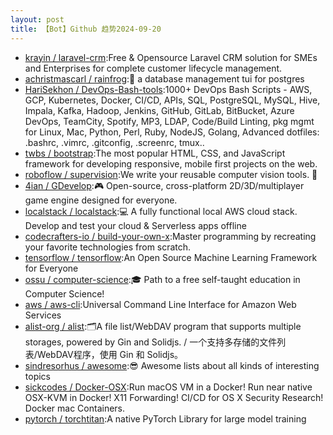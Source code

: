 ```yaml
---
layout: post
title: 【Bot】Github 趋势2024-09-20
---
```


* [krayin / laravel-crm](https://github.com/krayin/laravel-crm):Free & Opensource Laravel CRM solution for SMEs and Enterprises for complete customer lifecycle management.
* [achristmascarl / rainfrog](https://github.com/achristmascarl/rainfrog):🐸 a database management tui for postgres
* [HariSekhon / DevOps-Bash-tools](https://github.com/HariSekhon/DevOps-Bash-tools):1000+ DevOps Bash Scripts - AWS, GCP, Kubernetes, Docker, CI/CD, APIs, SQL, PostgreSQL, MySQL, Hive, Impala, Kafka, Hadoop, Jenkins, GitHub, GitLab, BitBucket, Azure DevOps, TeamCity, Spotify, MP3, LDAP, Code/Build Linting, pkg mgmt for Linux, Mac, Python, Perl, Ruby, NodeJS, Golang, Advanced dotfiles: .bashrc, .vimrc, .gitconfig, .screenrc, tmux..
* [twbs / bootstrap](https://github.com/twbs/bootstrap):The most popular HTML, CSS, and JavaScript framework for developing responsive, mobile first projects on the web.
* [roboflow / supervision](https://github.com/roboflow/supervision):We write your reusable computer vision tools. 💜
* [4ian / GDevelop](https://github.com/4ian/GDevelop):🎮 Open-source, cross-platform 2D/3D/multiplayer game engine designed for everyone.
* [localstack / localstack](https://github.com/localstack/localstack):💻 A fully functional local AWS cloud stack. Develop and test your cloud & Serverless apps offline
* [codecrafters-io / build-your-own-x](https://github.com/codecrafters-io/build-your-own-x):Master programming by recreating your favorite technologies from scratch.
* [tensorflow / tensorflow](https://github.com/tensorflow/tensorflow):An Open Source Machine Learning Framework for Everyone
* [ossu / computer-science](https://github.com/ossu/computer-science):🎓 Path to a free self-taught education in Computer Science!
* [aws / aws-cli](https://github.com/aws/aws-cli):Universal Command Line Interface for Amazon Web Services
* [alist-org / alist](https://github.com/alist-org/alist):🗂️A file list/WebDAV program that supports multiple storages, powered by Gin and Solidjs. / 一个支持多存储的文件列表/WebDAV程序，使用 Gin 和 Solidjs。
* [sindresorhus / awesome](https://github.com/sindresorhus/awesome):😎 Awesome lists about all kinds of interesting topics
* [sickcodes / Docker-OSX](https://github.com/sickcodes/Docker-OSX):Run macOS VM in a Docker! Run near native OSX-KVM in Docker! X11 Forwarding! CI/CD for OS X Security Research! Docker mac Containers.
* [pytorch / torchtitan](https://github.com/pytorch/torchtitan):A native PyTorch Library for large model training
